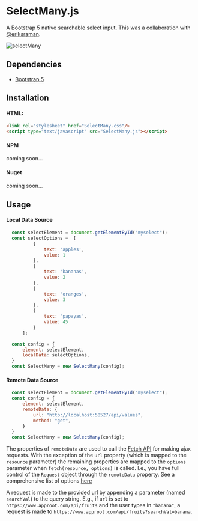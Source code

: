 # SelectMany.js
A Bootstrap 5 native searchable select input.
This was a collaboration with [@eriksraman](https://github.com/eriksraman). 

![selectMany](https://github.com/nboehlje/SelectMany.js/assets/129898106/5d484316-f313-4144-a141-d56e50b39fac)

## Dependencies 
- [Bootstrap 5](https://getbootstrap.com)

## Installation

#### HTML: 

```HTML
<link rel="stylesheet" href="SelectMany.css"/>
<script type="text/javascript" src="SelectMany.js"></script>
```
#### NPM 
coming soon...

#### Nuget 
coming soon...

## Usage

#### Local Data Source 

```js
  const selectElement = document.getElementById("myselect"); 
  const selectOptions =  [
          {
              text: 'apples', 
              value: 1
          },
          {
              text: 'bananas', 
              value: 2
          },
          {
              text: 'oranges', 
              value: 3
          },
          {
              text: 'papayas', 
              value: 45
          }
      ]; 

  const config = {
      element: selectElement, 
      localData: selectOptions, 
  }
  const SelectMany = new SelectMany(config); 
```

#### Remote Data Source
```js
  const selectElement = document.getElementById("myselect"); 
  const config = {
      element: selectElement,  
      remoteData: {
          url: "http://localhost:58527/api/values", 
          method: "get",
      }
  }
  const SelectMany = new SelectMany(config);
```
The properties of `remoteData` are used to call the [Fetch API](https://developer.mozilla.org/en-US/docs/Web/API/Fetch_API/Using_Fetch) for making ajax requests.
With the exception of the `url` property (which is mapped to the `resource` parameter) the remaining properties are mapped to the `options` parameter when `fetch(resource, options)` is called. 
I.e., you have full control of the `Request` object through the `remoteData` property. See a comprehensive list of options [here](https://developer.mozilla.org/en-US/docs/Web/API/fetch#options)

A request is made to the provided url by appending a parameter (named `searchVal`) to the query string. 
E.g., if `url` is set to `https://www.approot.com/api/fruits` and the user types in `"banana"`, a request is made to `https://www.approot.com/api/fruits?searchVal=banana`.     
